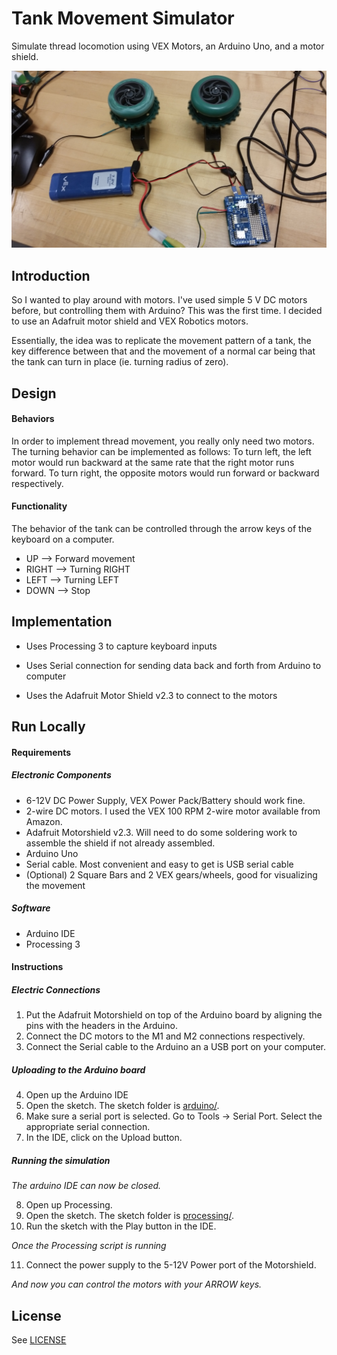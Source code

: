 # Tank Movement Simulator

Simulate thread locomotion using VEX Motors, an Arduino Uno, and a motor shield.

![Motors](Motors.jpg)

## Introduction

So I wanted to play around with motors. I've used simple 5 V DC motors before, but controlling them with Arduino? This was the first time. I decided to use an Adafruit motor shield and VEX Robotics motors.

Essentially, the idea was to replicate the movement pattern of a tank, the key difference between that and the movement of a normal car being that the tank can turn in place (ie. turning radius of zero).

## Design

#### Behaviors

In order to implement thread movement, you really only need two motors. The turning behavior can be implemented as follows: To turn left, the left motor would run backward at the same rate that the right motor runs forward. To turn right, the opposite motors would run forward or backward respectively.

#### Functionality

The behavior of the tank can be controlled through the arrow keys of the keyboard on a computer.

* UP --> Forward movement
* RIGHT --> Turning RIGHT
* LEFT --> Turning LEFT
* DOWN --> Stop

## Implementation

* Uses Processing 3 to capture keyboard inputs

* Uses Serial connection for sending data back and forth from Arduino to computer

* Uses the Adafruit Motor Shield v2.3 to connect to the motors

## Run Locally

#### Requirements

##### Electronic Components

* 6-12V DC Power Supply, VEX Power Pack/Battery should work fine.
* 2-wire DC motors. I used the VEX 100 RPM 2-wire motor available from Amazon.
* Adafruit Motorshield v2.3. Will need to do some soldering work to assemble the shield if not already assembled.
* Arduino Uno
* Serial cable. Most convenient and easy to get is USB serial cable
* (Optional) 2 Square Bars and 2 VEX gears/wheels, good for visualizing the movement

##### Software

* Arduino IDE
* Processing 3

#### Instructions

##### Electric Connections

1. Put the Adafruit Motorshield on top of the Arduino board by aligning the pins with the headers in the Arduino.
2. Connect the DC motors to the M1 and M2 connections respectively.
3. Connect the Serial cable to the Arduino an a USB port on your computer.

##### Uploading to the Arduino board

4. Open up the Arduino IDE
5. Open the sketch. The sketch folder is [arduino/](arduino/).
6. Make sure a serial port is selected. Go to Tools -> Serial Port. Select the appropriate serial connection.
7. In the IDE, click on the Upload button.

##### Running the simulation

*The arduino IDE can now be closed.*

8. Open up Processing.
9. Open the sketch. The sketch folder is [processing/](processing/).
10. Run the sketch with the Play button in the IDE.

*Once the Processing script is running*

11. Connect the power supply to the 5-12V Power port of the Motorshield.

*And now you can control the motors with your ARROW keys.*


## License
See [LICENSE](LICENSE)

